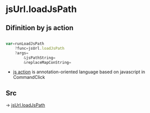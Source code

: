 # jsUrl.loadJsPath

## Difinition by js action

```js.js

var=runLoadJsPath
	?func=jsUrl.loadJsPath
	?args=
		&jsPathString=
		&replaceMapConString=
```

- [js action](#) is annotation-oriented language based on javascript in CommandClick

## Src

-> [jsUrl.loadJsPath](https://github.com/puutaro/CommandClick/blob/master/app/src/main/java/com/puutaro/commandclick/fragment_lib/terminal_fragment/js_interface/JsUrl.kt#L58)


